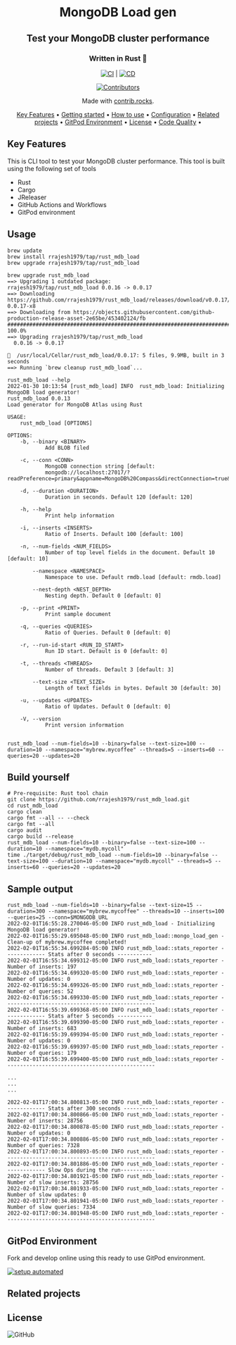 <!-- markdownlint-configure-file {
  "MD013": {
    "code_blocks": false,
    "tables": false
  },
  "MD033": false,
  "MD041": false
} -->

<div align="center">

# MongoDB Load gen
## Test your MongoDB cluster performance
### Written in Rust 🦀

[![CI](https://github.com/rrajesh1979/rust_mdb_load/actions/workflows/ci.yml/badge.svg)](https://github.com/rrajesh1979/rust_mdb_load/actions/workflows/ci.yml) | 
[![CD](https://github.com/rrajesh1979/rust_mdb_load/actions/workflows/cd.yml/badge.svg)](https://github.com/rrajesh1979/rust_mdb_load/actions/workflows/cd.yml)

<a href="https://github.com/rrajesh1979/rust_mdb_load/graphs/contributors">
  <img src="https://contrib.rocks/image?repo=rrajesh1979/rust_mdb_load"  alt="Contributors"/>
</a>

Made with [contrib.rocks](https://contrib.rocks).

[Key Features](#key-features) •
[Getting started](#getting-started) •
[How to use](#how-to-use) •
[Configuration](#configuration) •
[Related projects](#related-projects) •
[GitPod Environment](#gitpod-environment) •
[License](#license) •
[Code Quality](#code-quality) •

</div>

## Key Features
<div>
This is CLI tool to test your MongoDB cluster performance. This tool is built using the following set of tools
<ul>
    <li>Rust</li>
    <li>Cargo</li>
    <li>JReleaser</li>
    <li>GitHub Actions and Workflows</li>
    <li>GitPod environment</li>
</ul>
</div>


## Usage

```shell
brew update
brew install rrajesh1979/tap/rust_mdb_load
brew upgrade rrajesh1979/tap/rust_mdb_load

brew upgrade rust_mdb_load
==> Upgrading 1 outdated package:
rrajesh1979/tap/rust_mdb_load 0.0.16 -> 0.0.17
==> Downloading https://github.com/rrajesh1979/rust_mdb_load/releases/download/v0.0.17/rust_mdb_load-0.0.17-x8
==> Downloading from https://objects.githubusercontent.com/github-production-release-asset-2e65be/453402124/fb
######################################################################## 100.0%
==> Upgrading rrajesh1979/tap/rust_mdb_load
  0.0.16 -> 0.0.17

🍺  /usr/local/Cellar/rust_mdb_load/0.0.17: 5 files, 9.9MB, built in 3 seconds
==> Running `brew cleanup rust_mdb_load`...

rust_mdb_load --help
2022-01-30 10:13:54 [rust_mdb_load] INFO  rust_mdb_load: Initializing MongoDB load generator!
rust_mdb_load 0.0.13
Load generator for MongoDB Atlas using Rust

USAGE:
    rust_mdb_load [OPTIONS]

OPTIONS:
    -b, --binary <BINARY>
            Add BLOB filed

    -c, --conn <CONN>
            MongoDB connection string [default:
            mongodb://localhost:27017/?readPreference=primary&appname=MongoDB%20Compass&directConnection=true&ssl=false]

    -d, --duration <DURATION>
            Duration in seconds. Default 120 [default: 120]

    -h, --help
            Print help information

    -i, --inserts <INSERTS>
            Ratio of Inserts. Default 100 [default: 100]

    -n, --num-fields <NUM_FIELDS>
            Number of top level fields in the document. Default 10 [default: 10]

        --namespace <NAMESPACE>
            Namespace to use. Default rmdb.load [default: rmdb.load]

        --nest-depth <NEST_DEPTH>
            Nesting depth. Default 0 [default: 0]

    -p, --print <PRINT>
            Print sample document

    -q, --queries <QUERIES>
            Ratio of Queries. Default 0 [default: 0]

    -r, --run-id-start <RUN_ID_START>
            Run ID start. Default is 0 [default: 0]

    -t, --threads <THREADS>
            Number of threads. Default 3 [default: 3]

        --text-size <TEXT_SIZE>
            Length of text fields in bytes. Default 30 [default: 30]

    -u, --updates <UPDATES>
            Ratio of Updates. Default 0 [default: 0]

    -V, --version
            Print version information


rust_mdb_load --num-fields=10 --binary=false --text-size=100 --duration=10 --namespace="mybrew.mycoffee" --threads=5 --inserts=60 --queries=20 --updates=20
```

## Build yourself
```shell
# Pre-requisite: Rust tool chain
git clone https://github.com/rrajesh1979/rust_mdb_load.git
cd rust_mdb_load
cargo clean
cargo fmt --all -- --check
cargo fmt --all
cargo audit
cargo build --release
rust_mdb_load --num-fields=10 --binary=false --text-size=100 --duration=10 --namespace="mydb.mycoll"
time ./target/debug/rust_mdb_load --num-fields=10 --binary=false --text-size=100 --duration=10 --namespace="mydb.mycoll" --threads=5 --inserts=60 --queries=20 --updates=20
```
## Sample output
```shell
rust_mdb_load --num-fields=10 --binary=false --text-size=15 --duration=300 --namespace="mybrew.mycoffee" --threads=10 --inserts=100 --queries=25 --conn=$MONGODB_URL
2022-02-01T16:55:28.270046-05:00 INFO rust_mdb_load - Initializing MongoDB load generator!
2022-02-01T16:55:29.695048-05:00 INFO rust_mdb_load::mongo_load_gen - Clean-up of mybrew.mycoffee completed!
2022-02-01T16:55:34.699284-05:00 INFO rust_mdb_load::stats_reporter - ------------ Stats after 0 seconds -----------
2022-02-01T16:55:34.699312-05:00 INFO rust_mdb_load::stats_reporter - Number of inserts: 197
2022-02-01T16:55:34.699320-05:00 INFO rust_mdb_load::stats_reporter - Number of updates: 0
2022-02-01T16:55:34.699326-05:00 INFO rust_mdb_load::stats_reporter - Number of queries: 52
2022-02-01T16:55:34.699330-05:00 INFO rust_mdb_load::stats_reporter - -----------------------------------------------
2022-02-01T16:55:39.699368-05:00 INFO rust_mdb_load::stats_reporter - ------------ Stats after 5 seconds -----------
2022-02-01T16:55:39.699390-05:00 INFO rust_mdb_load::stats_reporter - Number of inserts: 683
2022-02-01T16:55:39.699394-05:00 INFO rust_mdb_load::stats_reporter - Number of updates: 0
2022-02-01T16:55:39.699397-05:00 INFO rust_mdb_load::stats_reporter - Number of queries: 179
2022-02-01T16:55:39.699400-05:00 INFO rust_mdb_load::stats_reporter - -----------------------------------------------

...
...
...

2022-02-01T17:00:34.800813-05:00 INFO rust_mdb_load::stats_reporter - ------------ Stats after 300 seconds -----------
2022-02-01T17:00:34.800866-05:00 INFO rust_mdb_load::stats_reporter - Number of inserts: 28756
2022-02-01T17:00:34.800878-05:00 INFO rust_mdb_load::stats_reporter - Number of updates: 0
2022-02-01T17:00:34.800886-05:00 INFO rust_mdb_load::stats_reporter - Number of queries: 7328
2022-02-01T17:00:34.800893-05:00 INFO rust_mdb_load::stats_reporter - -----------------------------------------------
2022-02-01T17:00:34.801886-05:00 INFO rust_mdb_load::stats_reporter - ------------ Slow Ops during the run-----------
2022-02-01T17:00:34.801921-05:00 INFO rust_mdb_load::stats_reporter - Number of slow inserts: 28756
2022-02-01T17:00:34.801933-05:00 INFO rust_mdb_load::stats_reporter - Number of slow updates: 0
2022-02-01T17:00:34.801941-05:00 INFO rust_mdb_load::stats_reporter - Number of slow queries: 7334
2022-02-01T17:00:34.801948-05:00 INFO rust_mdb_load::stats_reporter - -----------------------------------------------
```


## GitPod Environment
Fork and develop online using this ready to use GitPod environment.

[![setup automated](https://img.shields.io/badge/Gitpod-ready_to_code-orange?logo=gitpod)](https://gitpod.io/from-referrer/)

## Related projects


## License

![GitHub](https://img.shields.io/github/license/rrajesh1979/rust_mdb_load)
